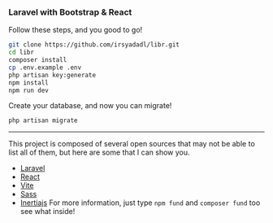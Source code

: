 ### Laravel with Bootstrap & React
Follow these steps, and you good to go!

```bash
git clone https://github.com/irsyadadl/libr.git
cd libr
composer install
cp .env.example .env
php artisan key:generate
npm install
npm run dev
```

Create your database, and now you can migrate!
```bash
php artisan migrate
```


---
This project is composed of several open sources that may not be able to list all of them, but here are some that I can show you.
* [Laravel](https://github.com/laravel/laravel)
* [React](https://github.com/facebook/react)
* [Vite](https://github.com/vitejs/vite)
* [Sass](https://github.com/sass/sass)
* [Inertiajs](https://github.com/inertiajs)
For more information, just type `npm fund` and `composer fund` too see what inside!
